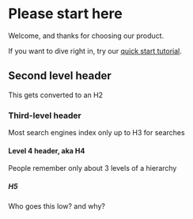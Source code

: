 # Please start here

Welcome, and thanks for choosing our product.

If you want to dive right in, try our [quick start tutorial](./). 

## Second level header

This gets converted to an H2

### Third-level header

Most search engines index only up to H3 for searches

#### Level 4 header, aka H4

People remember only about 3 levels of a hierarchy

##### H5

Who goes this low? and why?
